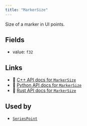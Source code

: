 ```yaml
---
title: "MarkerSize"
---
```


Size of a marker in UI points.

## Fields

* value: `f32`

## Links
 * 🌊 [C++ API docs for `MarkerSize`](https://ref.rerun.io/docs/cpp/stable/structrerun_1_1components_1_1MarkerSize.html)
 * 🐍 [Python API docs for `MarkerSize`](https://ref.rerun.io/docs/python/stable/common/components#rerun.components.MarkerSize)
 * 🦀 [Rust API docs for `MarkerSize`](https://docs.rs/rerun/latest/rerun/components/struct.MarkerSize.html)


## Used by

* [`SeriesPoint`](../archetypes/series_point.md)
